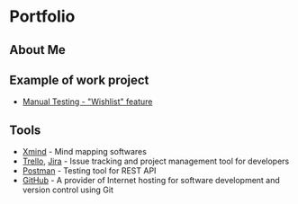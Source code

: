 # Portfolio

## About Me

## Example of work project
- [Manual Testing - "Wishlist" feature](https://github.com/dementozzz/Wishlist_Feature_Manual_Testing)

## Tools
- [Xmind](https://xmind.app/) - Mind mapping softwares
- [Trello](https://trello.com/), [Jira](https://www.atlassian.com/software/jira) - Issue tracking and project management tool for developers
- [Postman](https://www.postman.com/) - Testing tool for REST API
- [GitHub](https://github.com/) - A provider of Internet hosting for software development and version control using Git
